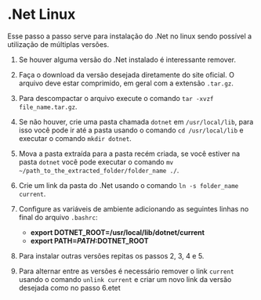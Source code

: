 # .Net Linux

  Esse passo a passo serve para instalação do .Net no linux sendo possível a utilização de múltiplas versões.

  1. Se houver alguma versão do .Net instalado é interessante remover.

  2. Faça o download da versão desejada diretamente do site oficial. O arquivo deve estar comprimido, em geral com a extensão `.tar.gz`.

  3. Para descompactar o arquivo execute o comando `tar -xvzf file_name.tar.gz`.

  4. Se não houver, crie uma pasta chamada `dotnet` em `/usr/local/lib`, para isso você pode ir até a pasta usando o comando `cd /usr/local/lib` e executar o comando `mkdir dotnet`.

  5. Mova a pasta extraída para a pasta recém criada, se você estiver na pasta `dotnet` você pode executar o comando `mv ~/path_to_the_extracted_folder/folder_name ./`.

  6. Crie um link da pasta do .Net usando o comando `ln -s folder_name current`.

  7. Configure as variáveis de ambiente adicionando as seguintes linhas no final do arquivo `.bashrc`:
      - **export DOTNET_ROOT=/usr/local/lib/dotnet/current**
      - **export PATH=$PATH:$DOTNET_ROOT**
  
  8. Para instalar outras versões repitas os passos 2, 3, 4 e 5.

  9. Para alternar entre as versões é necessário remover o link `current` usando o comando `unlink current` e criar um novo link da versão desejada como no passo 6.etet
